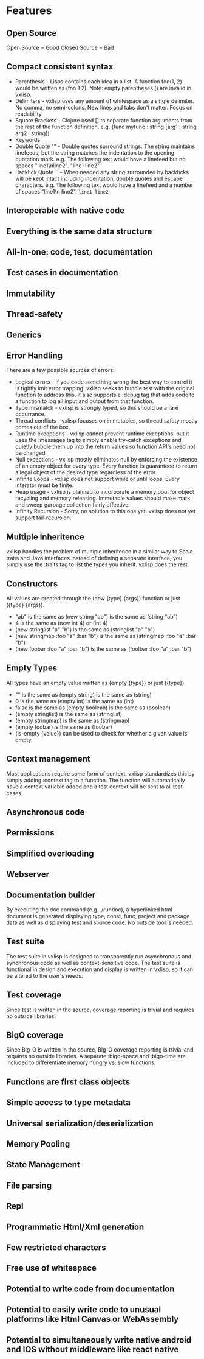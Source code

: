 # Features

## Open Source

Open Source = Good
Closed Source = Bad

## Compact consistent syntax

* Parenthesis - Lisps contains each idea in a list. A function foo(1, 2) would be written as (foo 1 2). Note: empty parentheses () are invalid in vxlisp.
* Delimiters - vxlisp uses any amount of whitespace as a single delimiter. No comma, no semi-colons. New lines and tabs don't matter. Focus on readability.
* Square Brackets - Clojure used [] to separate function arguments from the rest of the function definition. e.g.
    (func myfunc : string
     [arg1 : string
      arg2 : string])
* Keywords
* Double Quote "" - Double quotes surround strings. The string maintains linefeeds, but the string matches the indentation to the opening quotation mark. e.g. The following text would have a linefeed but no spaces "line1\nline2".
    "line1
     line2"
* Backtick Quote `` - When needed any string surrounded by backticks will be kept intact including indentation, double quotes and escape characters. e.g. The following text would have a linefeed and a number of spaces "line1\n     line2".
    `line1
     line2`

## Interoperable with native code

## Everything is the same data structure

## All-in-one: code, test, documentation

## Test cases in documentation

## Immutability

## Thread-safety

## Generics

## Error Handling

There are a few possible sources of errors:

* Logical errors - If you code something wrong the best way to control it is tightly knit error trapping. vxlisp seeks to bundle test with the original function to address this. It also supports a :debug tag that adds code to a function to log all input and output from that function.
* Type mismatch - vxlisp is strongly typed, so this should be a rare occurrance.
* Thread conflicts - vxlisp focuses on immutables, so thread safety mostly comes out of the box.
* Runtime exceptions - vxlisp cannot prevent runtime exceptions, but it uses the :messages tag to simply enable try-catch exceptions and quietly bubble them up into the return values so function API's need not be changed.
* Null exceptions - vxlisp mostly eliminates null by enforcing the existence of an empty object for every type. Every function is guaranteed to return a legal object of the desired type regardless of the error.
* Infinite Loops - vxlisp does not support while or until loops. Every interator must be finite.
* Heap usage - vxlisp is planned to incorporate a memory pool for object recycling and memory releasing. Immutable values should make mark and sweep garbage collection fairly effective.
* Infinity Recursion - Sorry, no solution to this one yet. vxlisp does not yet support tail-recursion.

## Multiple inheritence

vxlisp handles the problem of multiple inheritence in a similar way to Scala traits and Java interfaces.Instead of defining a separate interface, you simply use the :traits tag to list the types you inherit. vxlisp does the rest.

## Constructors

All values are created through the (new {type} {args}) function or just ({type} {args}).

* "ab" is the same as (new string "ab") is the same as (string "ab")
* 4 is the same as (new int 4) or (int 4)
* (new stringlist "a" "b") is the same as (stringlist "a" "b")
* (new stringmap :foo "a" :bar "b") is the same as (stringmap :foo "a" :bar "b")
* (new foobar :foo "a" :bar "b") is the same as (foolbar :foo "a" :bar "b")

## Empty Types

All types have an empty value written as (empty {type}) or just ({type})

* "" is the same as (empty string) is the same as (string)
* 0 is the same as (empty int) is the same as (int)
* false is the same as (empty boolean) is the same as (boolean)
* (empty stringlist) is the same as (stringlist)
* (empty stringmap) is the same as (stringmap)
* (empty foobar) is the same as (foobar)
* (is-empty {value}) can be used to check for whether a given value is empty.

## Context management

Most applications require some form of context. vxlisp standardizes this by simply adding :context tag to a function. The function will automatically have a context variable added and a test context will be sent to all test cases.

## Asynchronous code

## Permissions

## Simplified overloading

## Webserver

## Documentation builder

By executing the doc command (e.g. ./rundoc), a hyperlinked html document is generated displaying type, const, func, project and package data as well as displaying test and source code. No outside tool is needed.

## Test suite

The test suite in vxlisp is designed to transparently run asynchronous and synchronous code as well as context-sensitive code. The test suite is functional in design and execution and display is written in vxlisp, so it can be altered to the user's needs.

## Test coverage

Since test is written in the source, coverage reporting is trivial and requires no outside libraries.

## BigO coverage

Since Big-O is written in the source, Big-O coverage reporting is trivial and requires no outside libraries. A separate :bigo-space and :bigo-time are included to differentiate memory hungry vs. slow functions.

## Functions are first class objects

## Simple access to type metadata

## Universal serialization/deserialization

## Memory Pooling

## State Management

## File parsing

## Repl

## Programmatic Html/Xml generation

## Few restricted characters

## Free use of whitespace

## Potential to write code from documentation

## Potential to easily write code to unusual platforms like Html Canvas or WebAssembly

## Potential to simultaneously write native android and IOS without middleware like react native
